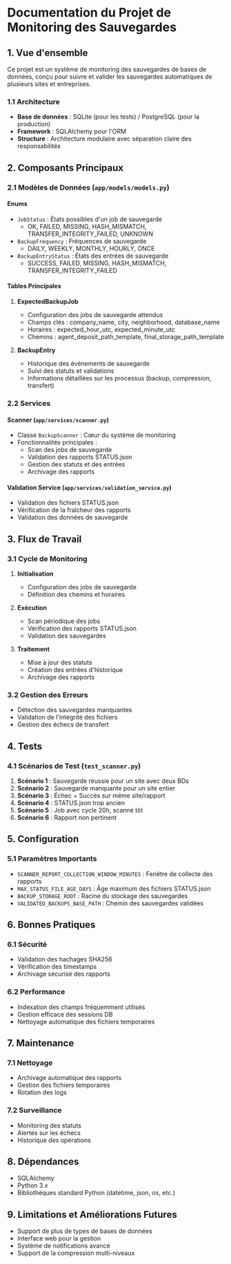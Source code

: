 # Documentation du Projet de Monitoring des Sauvegardes

## 1. Vue d'ensemble
Ce projet est un système de monitoring des sauvegardes de bases de données, conçu pour suivre et valider les sauvegardes automatiques de plusieurs sites et entreprises.

### 1.1 Architecture
- **Base de données** : SQLite (pour les tests) / PostgreSQL (pour la production)
- **Framework** : SQLAlchemy pour l'ORM
- **Structure** : Architecture modulaire avec séparation claire des responsabilités

## 2. Composants Principaux

### 2.1 Modèles de Données (`app/models/models.py`)
#### Enums
- `JobStatus` : États possibles d'un job de sauvegarde
  - OK, FAILED, MISSING, HASH_MISMATCH, TRANSFER_INTEGRITY_FAILED, UNKNOWN
- `BackupFrequency` : Fréquences de sauvegarde
  - DAILY, WEEKLY, MONTHLY, HOURLY, ONCE
- `BackupEntryStatus` : États des entrées de sauvegarde
  - SUCCESS, FAILED, MISSING, HASH_MISMATCH, TRANSFER_INTEGRITY_FAILED

#### Tables Principales
1. **ExpectedBackupJob**
   - Configuration des jobs de sauvegarde attendus
   - Champs clés : company_name, city, neighborhood, database_name
   - Horaires : expected_hour_utc, expected_minute_utc
   - Chemins : agent_deposit_path_template, final_storage_path_template

2. **BackupEntry**
   - Historique des événements de sauvegarde
   - Suivi des statuts et validations
   - Informations détaillées sur les processus (backup, compression, transfert)

### 2.2 Services

#### Scanner (`app/services/scanner.py`)
- Classe `BackupScanner` : Cœur du système de monitoring
- Fonctionnalités principales :
  - Scan des jobs de sauvegarde
  - Validation des rapports STATUS.json
  - Gestion des statuts et des entrées
  - Archivage des rapports

#### Validation Service (`app/services/validation_service.py`)
- Validation des fichiers STATUS.json
- Vérification de la fraîcheur des rapports
- Validation des données de sauvegarde

## 3. Flux de Travail

### 3.1 Cycle de Monitoring
1. **Initialisation**
   - Configuration des jobs de sauvegarde
   - Définition des chemins et horaires

2. **Exécution**
   - Scan périodique des jobs
   - Vérification des rapports STATUS.json
   - Validation des sauvegardes

3. **Traitement**
   - Mise à jour des statuts
   - Création des entrées d'historique
   - Archivage des rapports

### 3.2 Gestion des Erreurs
- Détection des sauvegardes manquantes
- Validation de l'intégrité des fichiers
- Gestion des échecs de transfert

## 4. Tests

### 4.1 Scénarios de Test (`test_scanner.py`)
1. **Scénario 1** : Sauvegarde réussie pour un site avec deux BDs
2. **Scénario 2** : Sauvegarde manquante pour un site entier
3. **Scénario 3** : Échec + Succès sur même site/rapport
4. **Scénario 4** : STATUS.json trop ancien
5. **Scénario 5** : Job avec cycle 20h, scanné tôt
6. **Scénario 6** : Rapport non pertinent

## 5. Configuration

### 5.1 Paramètres Importants
- `SCANNER_REPORT_COLLECTION_WINDOW_MINUTES` : Fenêtre de collecte des rapports
- `MAX_STATUS_FILE_AGE_DAYS` : Âge maximum des fichiers STATUS.json
- `BACKUP_STORAGE_ROOT` : Racine du stockage des sauvegardes
- `VALIDATED_BACKUPS_BASE_PATH` : Chemin des sauvegardes validées

## 6. Bonnes Pratiques

### 6.1 Sécurité
- Validation des hachages SHA256
- Vérification des timestamps
- Archivage sécurisé des rapports

### 6.2 Performance
- Indexation des champs fréquemment utilisés
- Gestion efficace des sessions DB
- Nettoyage automatique des fichiers temporaires

## 7. Maintenance

### 7.1 Nettoyage
- Archivage automatique des rapports
- Gestion des fichiers temporaires
- Rotation des logs

### 7.2 Surveillance
- Monitoring des statuts
- Alertes sur les échecs
- Historique des opérations

## 8. Dépendances
- SQLAlchemy
- Python 3.x
- Bibliothèques standard Python (datetime, json, os, etc.)

## 9. Limitations et Améliorations Futures
- Support de plus de types de bases de données
- Interface web pour la gestion
- Système de notifications avancé
- Support de la compression multi-niveaux 